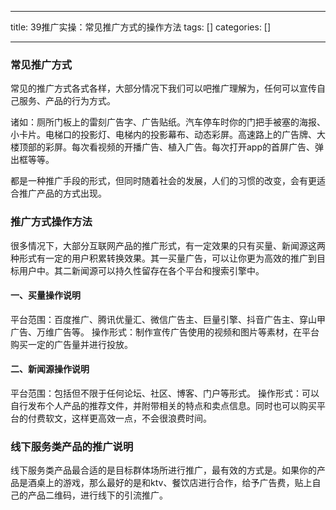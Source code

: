 
--- 
title:  39推广实操：常见推广方式的操作方法 
tags: []
categories: [] 

---
### 常见推广方式

常见的推广方式各式各样，大部分情况下我们可以吧推广理解为，任何可以宣传自己服务、产品的行为方式。

诸如：厕所门板上的雷刻广告字、广告贴纸。汽车停车时你的门把手被塞的海报、小卡片。电梯口的投影灯、电梯内的投影幕布、动态彩屏。高速路上的广告牌、大楼顶部的彩屏。每次看视频的开播广告、植入广告。每次打开app的首屏广告、弹出框等等。

都是一种推广手段的形式，但同时随着社会的发展，人们的习惯的改变，会有更适合推广产品的方式出现。

### 推广方式操作方法

很多情况下，大部分互联网产品的推广形式，有一定效果的只有买量、新闻源这两种形式有一定的用户积累转换效果。其一买量广告，可以让你更为高效的推广到目标用户中。其二新闻源可以持久性留存在各个平台和搜索引擎中。

#### 一、买量操作说明

平台范围：百度推广、腾讯优量汇、微信广告主、巨量引擎、抖音广告主、穿山甲广告、万维广告等。 操作形式：制作宣传广告使用的视频和图片等素材，在平台购买一定的广告量并进行投放。

#### 二、新闻源操作说明

平台范围：包括但不限于任何论坛、社区、博客、门户等形式。 操作形式：可以自行发布个人产品的推荐文件，并附带相关的特点和卖点信息。同时也可以购买平台的付费软文，这样更高效一点，不会很浪费时间。

### 线下服务类产品的推广说明

线下服务类产品最合适的是目标群体场所进行推广，最有效的方式是。如果你的产品是酒桌上的游戏，那么最好的是和ktv、餐饮店进行合作，给予广告费，贴上自己的产品二维码，进行线下的引流推广。

### 
